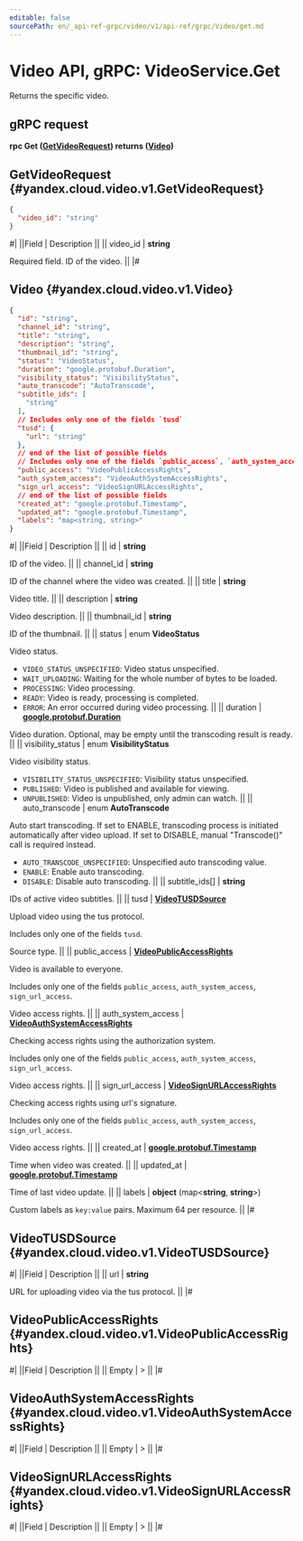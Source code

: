 ```yaml
---
editable: false
sourcePath: en/_api-ref-grpc/video/v1/api-ref/grpc/Video/get.md
---
```


# Video API, gRPC: VideoService.Get

Returns the specific video.

## gRPC request

**rpc Get ([GetVideoRequest](#yandex.cloud.video.v1.GetVideoRequest)) returns ([Video](#yandex.cloud.video.v1.Video))**

## GetVideoRequest {#yandex.cloud.video.v1.GetVideoRequest}

```json
{
  "video_id": "string"
}
```

#|
||Field | Description ||
|| video_id | **string**

Required field. ID of the video. ||
|#

## Video {#yandex.cloud.video.v1.Video}

```json
{
  "id": "string",
  "channel_id": "string",
  "title": "string",
  "description": "string",
  "thumbnail_id": "string",
  "status": "VideoStatus",
  "duration": "google.protobuf.Duration",
  "visibility_status": "VisibilityStatus",
  "auto_transcode": "AutoTranscode",
  "subtitle_ids": [
    "string"
  ],
  // Includes only one of the fields `tusd`
  "tusd": {
    "url": "string"
  },
  // end of the list of possible fields
  // Includes only one of the fields `public_access`, `auth_system_access`, `sign_url_access`
  "public_access": "VideoPublicAccessRights",
  "auth_system_access": "VideoAuthSystemAccessRights",
  "sign_url_access": "VideoSignURLAccessRights",
  // end of the list of possible fields
  "created_at": "google.protobuf.Timestamp",
  "updated_at": "google.protobuf.Timestamp",
  "labels": "map<string, string>"
}
```

#|
||Field | Description ||
|| id | **string**

ID of the video. ||
|| channel_id | **string**

ID of the channel where the video was created. ||
|| title | **string**

Video title. ||
|| description | **string**

Video description. ||
|| thumbnail_id | **string**

ID of the thumbnail. ||
|| status | enum **VideoStatus**

Video status.

- `VIDEO_STATUS_UNSPECIFIED`: Video status unspecified.
- `WAIT_UPLOADING`: Waiting for the whole number of bytes to be loaded.
- `PROCESSING`: Video processing.
- `READY`: Video is ready, processing is completed.
- `ERROR`: An error occurred during video processing. ||
|| duration | **[google.protobuf.Duration](https://developers.google.com/protocol-buffers/docs/reference/csharp/class/google/protobuf/well-known-types/duration)**

Video duration. Optional, may be empty until the transcoding result is ready. ||
|| visibility_status | enum **VisibilityStatus**

Video visibility status.

- `VISIBILITY_STATUS_UNSPECIFIED`: Visibility status unspecified.
- `PUBLISHED`: Video is published and available for viewing.
- `UNPUBLISHED`: Video is unpublished, only admin can watch. ||
|| auto_transcode | enum **AutoTranscode**

Auto start transcoding.
If set to ENABLE, transcoding process is initiated automatically after video upload.
If set to DISABLE, manual "Transcode()" call is required instead.

- `AUTO_TRANSCODE_UNSPECIFIED`: Unspecified auto transcoding value.
- `ENABLE`: Enable auto transcoding.
- `DISABLE`: Disable auto transcoding. ||
|| subtitle_ids[] | **string**

IDs of active video subtitles. ||
|| tusd | **[VideoTUSDSource](#yandex.cloud.video.v1.VideoTUSDSource)**

Upload video using the tus protocol.

Includes only one of the fields `tusd`.

Source type. ||
|| public_access | **[VideoPublicAccessRights](#yandex.cloud.video.v1.VideoPublicAccessRights)**

Video is available to everyone.

Includes only one of the fields `public_access`, `auth_system_access`, `sign_url_access`.

Video access rights. ||
|| auth_system_access | **[VideoAuthSystemAccessRights](#yandex.cloud.video.v1.VideoAuthSystemAccessRights)**

Checking access rights using the authorization system.

Includes only one of the fields `public_access`, `auth_system_access`, `sign_url_access`.

Video access rights. ||
|| sign_url_access | **[VideoSignURLAccessRights](#yandex.cloud.video.v1.VideoSignURLAccessRights)**

Checking access rights using url's signature.

Includes only one of the fields `public_access`, `auth_system_access`, `sign_url_access`.

Video access rights. ||
|| created_at | **[google.protobuf.Timestamp](https://developers.google.com/protocol-buffers/docs/reference/google.protobuf#timestamp)**

Time when video was created. ||
|| updated_at | **[google.protobuf.Timestamp](https://developers.google.com/protocol-buffers/docs/reference/google.protobuf#timestamp)**

Time of last video update. ||
|| labels | **object** (map<**string**, **string**>)

Custom labels as `` key:value `` pairs. Maximum 64 per resource. ||
|#

## VideoTUSDSource {#yandex.cloud.video.v1.VideoTUSDSource}

#|
||Field | Description ||
|| url | **string**

URL for uploading video via the tus protocol. ||
|#

## VideoPublicAccessRights {#yandex.cloud.video.v1.VideoPublicAccessRights}

#|
||Field | Description ||
|| Empty | > ||
|#

## VideoAuthSystemAccessRights {#yandex.cloud.video.v1.VideoAuthSystemAccessRights}

#|
||Field | Description ||
|| Empty | > ||
|#

## VideoSignURLAccessRights {#yandex.cloud.video.v1.VideoSignURLAccessRights}

#|
||Field | Description ||
|| Empty | > ||
|#